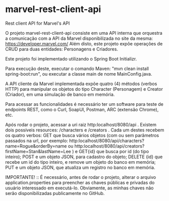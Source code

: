 # marvel-rest-client-api
Rest client API for Marvel's API

O projeto marvel-rest-client-api consiste em uma API interna que orquestra a comunicação com a API da Marvel disponibilizada no site da mesma: https://developer.marvel.com/ 
Além disto, este projeto expõe operações de CRUD para duas entidades: Personagens e Criadores.

Este projeto foi implementado utilizando o Spring Boot Initializr.

Para execução deste, executar o comando Maven: "mvn clean install spring-boot:run", ou executar a classe main de nome MainConfig.java.

A API cliente da Marvel implementada expõe quatro (4) métodos (verbos HTTP) para manipular os objetos do tipo Character (Personagem) e Creator (Criador), em uma simulação de banco em memória.

Para acessar as funcionalidades é necessário ter um software para teste de endpoints REST, como o Curl, SoapUI, Postman, ARC (extensão Chrome), etc.

Após rodar o projeto, acessar a uri raiz http:localhost/8080/api . Existem dois possíveis resources: /characters e /creators . Cada um destes recebem os quatro verbos: GET que busca vários objetos (com ou sem parâmetros passados na url, por exemplo: http:localhost/8080/api/characters?name=Rogue&orderBy=name ou http:localhost/8080/api/creators?firstName=Stan&lastName=Lee ) e GET{id} que busca por id (do tipo inteiro); POST e um objeto JSON, para cadastro do objeto; DELETE {id} que recebe um id do tipo inteiro, e remove um objeto do banco em memória; PUT e um objeto JSON, que atualiza um registro no banco em memória.

IMPORTANTE! :: É necessário, antes de rodar o projeto, alterar o arquivo application.properties para preencher as chaves públicas e privadas do usuário interessado em executá-lo. Obviamente, as minhas chaves não serão disponibilizadas publicamente no GitHub.
